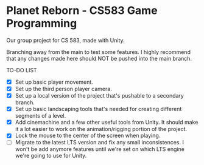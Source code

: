 # Planet Reborn - CS583 Game Programming
Our group project for CS 583, made with Unity.

Branching away from the main to test some features.
I highly recommend that any changes made here should NOT be pushed into the main branch.

TO-DO LIST
- [X] Set up basic player movement.
- [X] Set up the third person player camera.
- [X] Set up a local version of the project that's pushable to a secondary branch.
- [X] Set up basic landscaping tools that's needed for creating different segments of a level.
- [X] Add cinemachine and a few other useful tools from Unity. It should make it a lot easier to work on the animation/rigging portion of the project.
- [X] Lock the mouse to the center of the screen when playing.
- [ ] Migrate to the latest LTS version and fix any small inconsistences. I won't be add anymore features until we're set on which LTS engine we're going to use for Unity.
